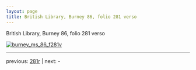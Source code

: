 ```yaml
---
layout: page
title: British Library, Burney 86, folio 281 verso
---
```


British Library, Burney 86, folio 281 verso

[![burney_ms_86_f281v](http://www.homermultitext.org/iipsrv?IIIF=/project/homer/pyramidal/deepzoom/bl/burney86imgs/v1/burney_ms_86_f281v.tif/full/800,/0/default.jpg)](http://www.homermultitext.org/ict2/?urn=urn:cite2:bl:burney86imgs.v1:burney_ms_86_f281v) 

---

previous:  [281r](../281r/) | next: -